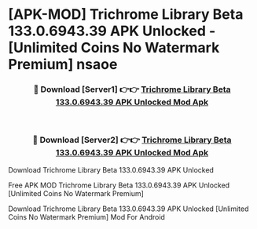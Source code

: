 # [APK-MOD] Trichrome Library Beta 133.0.6943.39 APK Unlocked - [Unlimited Coins No Watermark Premium] nsaoe



<div align="center">
<h3>🔴 Download [Server1] 👉👉 <a href="https://momento.my/?title=Trichrome_Library_Beta_133.0.6943.39_APK_Unlocked">Trichrome Library Beta 133.0.6943.39 APK Unlocked Mod Apk</a></h3><br>

<h3>🔴 Download [Server2] 👉👉 <a href="https://momento.my/?title=Trichrome_Library_Beta_133.0.6943.39_APK_Unlocked">Trichrome Library Beta 133.0.6943.39 APK Unlocked Mod Apk</a></h3>
</div>



Download Trichrome Library Beta 133.0.6943.39 APK Unlocked 

Free APK MOD Trichrome Library Beta 133.0.6943.39 APK Unlocked [Unlimited Coins No Watermark Premium]

Download Trichrome Library Beta 133.0.6943.39 APK Unlocked [Unlimited Coins No Watermark Premium] Mod For Android
